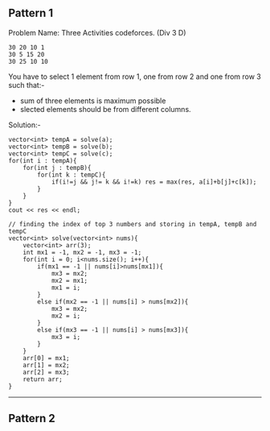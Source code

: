 ## Pattern 1
Problem Name: Three Activities codeforces. (Div 3 D)
```
30 20 10 1
30 5 15 20
30 25 10 10
```
You have to select 1 element from row 1, one from row 2 and one from row 3 such that:-
- sum of three elements is maximum possible
- slected elements should be from different columns.

Solution:-
```
vector<int> tempA = solve(a);
vector<int> tempB = solve(b);
vector<int> tempC = solve(c);        
for(int i : tempA){
    for(int j : tempB){
        for(int k : tempC){
            if(i!=j && j!= k && i!=k) res = max(res, a[i]+b[j]+c[k]);
        }
    }
}
cout << res << endl;

// finding the index of top 3 numbers and storing in tempA, tempB and tempC
vector<int> solve(vector<int> nums){
    vector<int> arr(3);
    int mx1 = -1, mx2 = -1, mx3 = -1;
    for(int i = 0; i<nums.size(); i++){
        if(mx1 == -1 || nums[i]>nums[mx1]){
            mx3 = mx2;
            mx2 = mx1;
            mx1 = i;
        }
        else if(mx2 == -1 || nums[i] > nums[mx2]){
            mx3 = mx2;
            mx2 = i;
        }
        else if(mx3 == -1 || nums[i] > nums[mx3]){
            mx3 = i;
        }
    }
    arr[0] = mx1;
    arr[1] = mx2;
    arr[2] = mx3;
    return arr;
}
```
---

## Pattern 2

